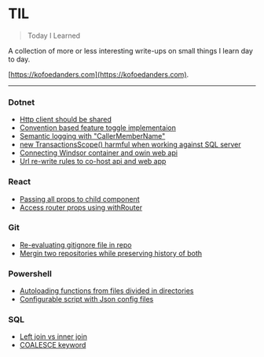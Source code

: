 # TIL

> Today I Learned

A collection of more or less interesting write-ups on small things I learn day to day.

[https://kofoedanders.com](https://kofoedanders.com).

---

### Dotnet
- [Http client should be shared](dotnet/http-client-should-be-shared.md)
- [Convention based feature toggle implementaion](dotnet/convention-based-feature-toggle-implementation.md)
- [Semantic logging with "CallerMemberName"](dotnet/semantic-logging-with-caller-member-name.md)
- [new TransactionsScope() harmful when working against SQL server](dotnet/transaction-scope-sql-server-serializable.md)
- [Connecting Windsor container and owin web api](dotnet/windsor-container-owin-web-api.md)
- [Url re-write rules to co-host api and web app](dotnet/url-re-write-rules-co-host-api-and-app.md)

### React
- [Passing all props to child component](react/passing-all-props-to-child-component.md)
- [Access router props using withRouter](react/access-router-props-withrouter.md)

### Git
- [Re-evaluating gitignore file in repo](git/re-evaluating-gitignore-in-repo.md)
- [Mergin two repositories while preserving history of both](git/merging-two-repositories-preserving-history.md)

### Powershell
- [Autoloading functions from files divided in directories](powershell/autoload-functions-divided-in-directories.md)
- [Configurable script with Json config files](powershell/configurable-scripts-with-json.md)

### SQL
- [Left join vs inner join](SQL/left-join-vs-inner-join.md)
- [COALESCE keyword](SQL/coalesce-keyword.md)